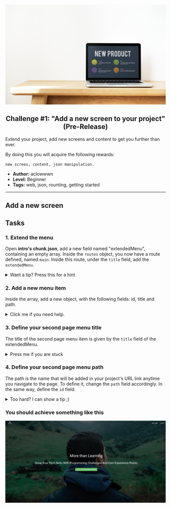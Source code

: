 <p align="center">
  <img src ="../../img/extend.jpg" />
</p>

<p align="center">
  <h2 align="center"> Challenge #1: "Add a new screen to your project" (Pre-Release)</h2> 
</p>

Extend your project, add new screens and content to get you further than ever.

By doing this you will acquire the following rewards:
```$xslt
new screes, content, json manipulation. 
```


* **Author:** aclowwwn
* **Level:** Beginner
* **Tags:** web, json, rounting, getting started

---
###

## Add a new screen

## Tasks

### 1. Extend the menu

Open <b>intro's chunk.json</b>, add a new field named "extendedMenu", containing an empty array. Inside the `routes` object, you now have a route defined, named `main`. Inside this route, under the `title` field, add the `extendedMenu`. 

<details> 
  <summary>Want a tip? Press this for a hint </summary>
  <br />
   <p> Declaring a new JSON field is easy: the name must be surrounded by quotes, then a semicolon. On the right side of the semicolon you have the value of the object, which, in our case, is an empty array.  </p> 
</details>

### 2. Add a new menu item

Inside the array, add a new object, with the following fields: id, title and path.

<details> 
  <summary>Click me if you need help. </summary>
   <br />
   <p> To declare a new object, you must use the curly brackets ('{}'), and each field inside the object must be surrounded by quotes, and separated by a coma. Each field must be initialized with as an empty string.</p> 
</details>

### 3. Define your second page menu title

The title of the second page menu item is given by the `title` field of the extendedMenu. 

<details> 
  <summary>Press me if you are stuck</summary>
  <br />
   <p> If your second page is an <i>About</i> page, the title can be simply: <i>About</i>. </p> 
</details>

### 4. Define your second page menu path

The path is the name that will be added in your project's URL link anytime you navigate to the page. To define it, change the `path` field accordingly. In the same way, define the `id` field.

<details> 
  <summary>Too hard? I can show a tip ;)</summary>
   <br />
   <p> The path should usually be the same as the menu title, only in lowercase. </p> 
</details>


### You should achieve something like this

![final-preview][final-preview]
 
[final-preview]: ../../img/extend-challenge-1.png

